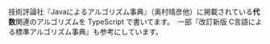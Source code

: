 技術評論社『Javaによるアルゴリズム事典』（奥村晴彦他）に掲載されている**代数**関連のアルゴリズムを
TypeScript で書いてます。　一部『改訂新版 C言語による標準アルゴリズム事典』も参考にしています。